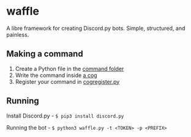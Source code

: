 # waffle
A libre framework for creating Discord.py bots. Simple, structured, and painless.

## Making a command
1. Create a Python file in the [command folder](commands)
2. Write the command inside [a cog](https://discordpy.readthedocs.io/en/latest/ext/commands/cogs.html)
3. Register your command in [cogregister.py](cogregister.py)

## Running
Install Discord.py - `$ pip3 install discord.py`

Running the bot - `$ python3 waffle.py -t <TOKEN> -p <PREFIX>`
